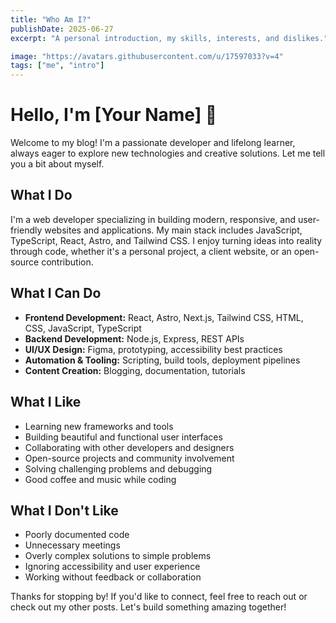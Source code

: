 ```yaml
---
title: "Who Am I?"
publishDate: 2025-06-27
excerpt: "A personal introduction, my skills, interests, and dislikes."

image: "https://avatars.githubusercontent.com/u/17597033?v=4"
tags: ["me", "intro"]
---
```


# Hello, I'm [Your Name] 👋

Welcome to my blog! I'm a passionate developer and lifelong learner, always eager to explore new technologies and creative solutions. Let me tell you a bit about myself.

## What I Do

I'm a web developer specializing in building modern, responsive, and user-friendly websites and applications. My main stack includes JavaScript, TypeScript, React, Astro, and Tailwind CSS. I enjoy turning ideas into reality through code, whether it's a personal project, a client website, or an open-source contribution.

## What I Can Do

- **Frontend Development:** React, Astro, Next.js, Tailwind CSS, HTML, CSS, JavaScript, TypeScript
- **Backend Development:** Node.js, Express, REST APIs
- **UI/UX Design:** Figma, prototyping, accessibility best practices
- **Automation & Tooling:** Scripting, build tools, deployment pipelines
- **Content Creation:** Blogging, documentation, tutorials

## What I Like

- Learning new frameworks and tools
- Building beautiful and functional user interfaces
- Collaborating with other developers and designers
- Open-source projects and community involvement
- Solving challenging problems and debugging
- Good coffee and music while coding

## What I Don't Like

- Poorly documented code
- Unnecessary meetings
- Overly complex solutions to simple problems
- Ignoring accessibility and user experience
- Working without feedback or collaboration

Thanks for stopping by! If you'd like to connect, feel free to reach out or check out my other posts. Let's build something amazing together!
